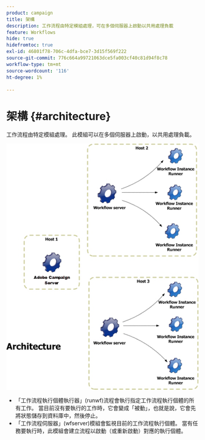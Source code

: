 ```yaml
---
product: campaign
title: 架構
description: 工作流程由特定模組處理，可在多個伺服器上啟動以共用處理負載
feature: Workflows
hide: true
hidefromtoc: true
exl-id: 46801f78-706c-4dfa-bce7-3d15f569f222
source-git-commit: 776c664a99721063dce5fa003cf40c81d94f8c78
workflow-type: tm+mt
source-wordcount: '116'
ht-degree: 1%

---
```


# 架構 {#architecture}



工作流程由特定模組處理。 此模組可以在多個伺服器上啟動，以共用處理負載。

![](assets/architecture.png)

* 「工作流程執行個體執行器」(runwf)流程會執行指定工作流程執行個體的所有工作。 當目前沒有要執行的工作時，它會變成「被動」，也就是說，它會先將狀態儲存到資料庫中，然後停止。
* 「工作流程伺服器」(wfserver)模組會監視目前的工作流程執行個體。 當有任務要執行時，此模組會建立流程以啟動（或重新啟動）對應的執行個體。
